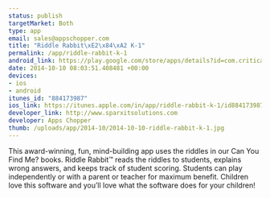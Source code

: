 ```yaml
--- 
status: publish
targetMarket: Both
type: app
email: sales@appschopper.com
title: "Riddle Rabbit\xE2\x84\xA2 K-1"
permalink: /app/riddle-rabbit-k-1
android_link: https://play.google.com/store/apps/details?id=com.criticalthinking.riddlerabbit_new_k1&hl=en
date: 2014-10-10 08:03:51.408481 +00:00
devices: 
- ios
- android
itunes_id: "884173987"
ios_link: https://itunes.apple.com/in/app/riddle-rabbit-k-1/id884173987?mt=8
developer_link: http://www.sparxitsolutions.com
developer: Apps Chopper
thumb: /uploads/app/2014-10/2014-10-10-riddle-rabbit-k-1.jpg
---
```


This award-winning, fun, mind-building app uses the riddles in our Can You Find Me? books. Riddle Rabbit™ reads the riddles to students, explains wrong answers, and keeps track of student scoring. Students can play independently or with a parent or teacher for maximum benefit. Children love this software and you’ll love what the software does for your children!
